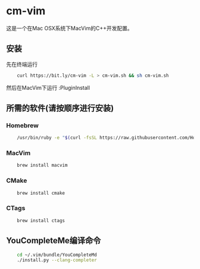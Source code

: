 # cm-vim
这是一个在Mac OSX系统下MacVim的C++开发配置。

## 安装
先在终端运行
```bash
    curl https://bit.ly/cm-vim -L > cm-vim.sh && sh cm-vim.sh
```
然后在MacVim下运行
    :PluginInstall

## 所需的软件(请按顺序进行安装)
### Homebrew
```bash
    /usr/bin/ruby -e "$(curl -fsSL https://raw.githubusercontent.com/Homebrew/install/master/install)"
```

### MacVim
```bash
    brew install macvim
```

### CMake
```bash
    brew install cmake
```

### CTags
```bash
    brew install ctags
```

## YouCompleteMe编译命令
```bash
    cd ~/.vim/bundle/YouCompleteMd
    ./install.py --clang-completer
```


